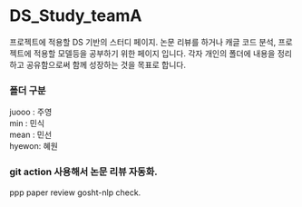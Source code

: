 # DS_Study_teamA
프로젝트에 적용할 DS 기반의 스터디 페이지.
논문 리뷰를 하거나 캐글 코드 분석, 프로젝트에 적용할 모델등을 공부하기 위한 페이지 입니다.
각자 개인의 폴더에 내용을 정리하고 공유함으로써 함께 성장하는 것을 목표로 합니다.

### 폴더 구분
juooo : 주영  
min : 민식  
mean : 민선  
hyewon: 혜원  



### git action 사용해서 논문 리뷰 자동화.
ppp paper review
gosht-nlp check.
